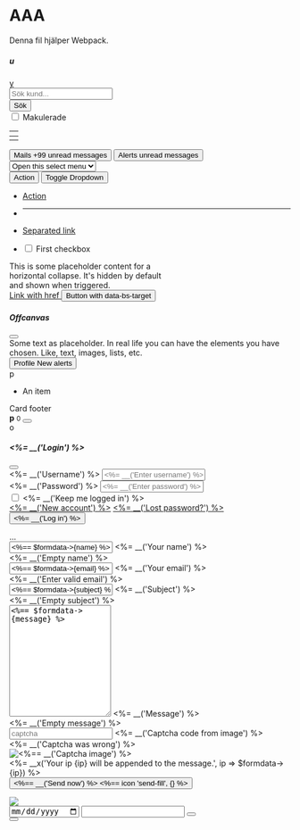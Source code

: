 # AAA

Denna fil hjälper Webpack.
<script>
const myModal = new bootstrap.Modal('#universalmodal');
myModal.show();
</script>
<div class="row row-cols-1 row-cols-md-3 g-4 g-0 gap-0 row-gap-3">
  <div class="col-md-5 alert alert-light">
    <div class="card h-100 alert-danger">
      <h5 class="card-header orange border-0">u</h5>
      <div class="card-body m-0 p-2 input-group gx-0 gy-2 gap-2 mb-1 gx-2">
        <a class="d-md-inline badge rounded-pill text-bg-primary" href="/fortnox/work">y</a>
        <form name="searchcustomer" method="post" action="customer/">
          <input type="hidden" name="what" value="customer" />
          <div class="form-group row">
            <div class="custom-control custom-control-inline col-xl-5 text-primary">
              <input class="form-control" type="text" name="searchterm" value="" placeholder="Sök kund..." />
            </div>
            <div class="custom-control custom-control-inline col-2 col-lg-2">
              <input class="form-control btn btn-primary btn-sm rounded-lg" type="submit" value="Sök" />
            </div>
            <div class="form-check form-check-inline mx-2 pt-2 col-xl-2">
              <input class="form-check-input" type="checkbox" id="makulerade" name="makulerade" value="1" />
              <label class="form-check-label" for="makulerade">Makulerade</label>
            </div>
          </div>
        </form>
      </div>
    </div>
  </div>
</div>
<table id="invoices" class="table table-sm table-striped translate-middle-y">
  <thead class="end-0 bottom-0">
    <tr><th></th></tr>
  </thead>
  <tbody>
    <tr><td></td></tr>
  </tbody>
</table>

<button type="button" class="btn btn-primary position-relative">
Mails <span class="position-absolute top-0 start-100 translate-middle badge rounded-pill bg-secondary">+99 <span class="visually-hidden">unread messages</span></span>
</button>

<button type="button" class="btn btn-primary position-relative">
Alerts <span class="position-absolute top-0 start-100 translate-middle badge border border-light rounded-circle bg-danger p-2"><span class="visually-hidden">unread messages</span></span>
</button>


<select class="form-select form-select-sm" aria-label="Small select example">
  <option selected>Open this select menu</option>
  <option value="1">One</option>
</select>
<div class="btn-group d-block">
  <button type="button" class="btn btn-outline-primary">Action</button>
  <button type="button" class="btn btn-outline-primary dropdown-toggle dropdown-toggle-split" data-bs-toggle="dropdown" aria-expanded="false">
    <span class="visually-hidden">Toggle Dropdown</span>
  </button>
  <ul class="dropdown-menu p-2 px-2">
    <li><a class="dropdown-item" href="#">Action</a></li>
    <li><hr class="dropdown-divider mx-0"></li>
    <li><a class="dropdown-item" href="#">Separated link</a></li>
  </ul>
</div>
<ul class="list-group">
  <li class="list-group-item d-flex">
    <input class="form-check-input me-1" type="checkbox" value="" id="firstCheckboxStretched">
    <label class="form-check-label stretched-link w-auto flex-grow-1" for="firstCheckboxStretched">First checkbox</label>
  </li>
</ul>
<div class="collapse collapse-horizontal" id="collapseWidthExample">
    <div class="card card-body text-bg-danger" style="width: 300px;">
      This is some placeholder content for a horizontal collapse. It's hidden by default and shown when triggered.
    </div>
</div>
<a class="btn btn-primary" data-bs-toggle="offcanvas" href="#offcanvasExample" role="button" aria-controls="offcanvasExample">
  Link with href
</a>
<button class="btn btn-primary" type="button" data-bs-toggle="offcanvas" data-bs-target="#offcanvasExample" aria-controls="offcanvasExample">
  Button with data-bs-target
</button>

<div class="offcanvas offcanvas-start" tabindex="-1" id="offcanvasExample" aria-labelledby="offcanvasExampleLabel">
  <div class="offcanvas-header clearfix col-md-2">
    <h5 class="offcanvas-title bg-primary" id="offcanvasExampleLabel">Offcanvas</h5>
    <button type="button" class="btn-close" data-bs-dismiss="offcanvas" aria-label="Close"></button>
  </div>
  <div class="offcanvas-body">
    <div>
      Some text as placeholder. In real life you can have the elements you have chosen. Like, text, images, lists, etc.
    </div>
  </div>
</div>
<button type="button" class="btn btn-primary position-relative text-end">
  Profile
  <span class="position-absolute top-0 start-100 translate-middle p-2 bg-danger border border-light
badge rounded-pill rounded-circle">
    <span class="visually-hidden">New alerts</span>
  </span>
</button>

<div class="card" style="width: 18rem;">
  <div class="card-header top-50 me-2">p</div>
  <ul class="list-group list-group-flush">
    <li class="list-group-item fw-bold">An item</li>
  </ul>
  <div class="card-footer bg-warning text-dark">
    Card footer
  </div>
</div>

<div class="toast bg-light show" role="alert" data-bs-animation="true" data-bs-delay="3000" aria-live="assertive" aria-atomic="true">
  <div class="toast-header col">
    <strong class="me-auto toast-title bg-danger">p</strong>
    <small class="text-body-secondary toast-time mx-1">0</small>
    <button type="button" class="btn-close" data-bs-dismiss="toast" aria-label="<%== __('Close') %>"></button>
  </div>
  <div class="toast-body bg-success text-white" onclick="sprintf('Hi %.2f', 3.141); alert(shortbytes(12234556));">o
  </div>
</div>
<script>
  var data = [
    { name: { first: 'Josh', last: 'Jones' }, age: 30 },
    { name: { first: 'Carlos', last: 'Jacques' }, age: 19 },
    { name: { first: 'Carlos', last: 'Dante' }, age: 23 }
  ];
  data.sortBy('age');
</script>
<form action="/login" id="loginform" method="post" data-method="post" class="modal-content">
  <input type="hidden" name="test" value="get_login_like" />
  <div class="modal-header">
    <h5 class="modal-title mr-auto" id="modaltitle"><%= __('Login') %></h5>
    <button type="button" class="btn-close" data-bs-dismiss="modal" aria-label="<%= __('Close') %>"></button>
  </div>
  <div class="modal-body">
    <div class="form-group col-md-6">
      <div class="alert alert-light" role="alert" id="loginalert"></div>
      <label for="username"><%= __('Username') %></label>
      <input type="text" class="form-control" name="username" id="username" placeholder="<%= __('Enter username') %>" autocomplete="username" />
    </div>
    <div class="form-group col-md-6">
      <label for="password"><%= __('Password') %></label>
      <input type="password" class="form-control" name="password" id="password" placeholder="<%= __('Enter password') %>" autocomplete="current-password" />
    </div>
    <div class="form-check my-3 col-md-12">
      <input type="checkbox" class="form-check-input" name="rememberme" id="rememberme" />
      <label class="form-check-label" for="rememberme"><%= __('Keep me logged in') %></label>
    </div>
  </div>
  <div class="modal-footer">
    <div class="row">
      <div class="col-sm-9">
        <a href="/user/register.html" class="btn btn-primary"><%= __('New account') %></a>
        <a href="/login/lostpassword.html" class="btn btn-primary"><%= __('Lost password?') %></a>
      </div>
      <div class="col-sm-3">
        <button type="submit" id="submitlogin" class="btn btn-primary"><%= __('Log in') %></button>
      </div>
    </div>
  </div>
</form>
<div class="d-flex justify-content-between">...</div>
<div class="row">
  <div class="col-md-8" id="compose">
    <form class="row g-3 needs-validation" id="contactform" method="post">
      <div class="form-floating mb-3 col-md-6">
        <input type="text" class="form-control<%= $valid->{name} %>" id="name" name="name" value="<%== $formdata->{name} %>" placeholder="<%= __('Your name') %>" aria-describedby="name invalidname">
        <label for="name" class="form-label"><%= __('Your name') %></label>
        <div id="invalidname" class="invalid-feedback"><%= __('Empty name') %></div>
      </div>
      <div class="form-floating mb-3 col-md-6">
        <input type="email" class="form-control<%= $valid->{email} %>" id="email" name="email" value="<%== $formdata->{email} %>" placeholder="me@example.com" aria-describedby="email invalidemail">
        <label for="email" class="form-label"><%= __('Your email') %></label>
        <div id="invalidemail" class="invalid-feedback"><%= __('Enter valid email') %></div>
      </div>
      <div class="form-floating mb-3 col-md-12">
        <input type="text" class="form-control<%= $valid->{subject} %>" id="subject" name="subject" value="<%== $formdata->{subject} %>" placeholder="<%= __('Subject') %>" aria-describedby="invalidsubject">
        <label for="subject" class="form-label"><%= __('Subject') %></label>
        <div id="invalidsubject" class="invalid-feedback"><%= __('Empty subject') %></div>
      </div>
      <div class="form-floating mb-3 col-md-12 sgrow-wrap">
        <textarea class="form-control<%= $valid->{message} %>" placeholder="<%= __('Message') %>" id="message" name="message" style="height: 200px" aria-describedby="invalidmessage"><%== $formdata->{message} %></textarea>
        <label for="message"><%= __('Message') %></label>
        <div id="invalidmessage" class="invalid-feedback"><%= __('Empty message') %></div>
      </div>
      <div class="form-floating mb-3 col-md-6">
        <input type="text" class="form-control<%= $valid->{captcha} %>" id="captcha" name="captcha" placeholder="captcha" aria-describedby="invalidcaptcha" />
        <label for="captcha" class="form-label"><%= __('Captcha code from image') %></label>
        <div id="invalidcaptcha" class="invalid-feedback"><%= __('Captcha was wrong') %></div>
      </div>
      <div class="form-floating mb-3 col-md-6">
        <img src="/captcha.png" class="img-fluid" alt="<%== __('Captcha image') %>" height="<%= config->{captcha}->{height} %>" width="<%= config->{captcha}->{width} %>" />
      </div>
      <div class="col-12" id="ip"><%= __x('Your ip {ip} will be appended to the message.', ip => $formdata->{ip}) %></div>
      <button type="submit" class="btn btn-primary">
        <span class="mx-2"><%== __('Send now') %></span>
        <%== icon 'send-fill', {} %>
      </button>
    </form>
  </div>
  <div class="col-md-4">
    <img src="/media/images/pexels-markus-winkler-4144772.jpg" class="img-fluid" />
  </div>
</div>
<form class="row row-cols-lg-auto g-3 align-items-center" id="dataform">
  <div class="col-12">
    <div class="input-group">
      <input type="date" class="form-control">
      <input type="text" class="form-control">
      <button type="submit" class="btn btn-primary mb-3"></button>
    </div>
  </div>
  <div class="col-12 col-me col-auto">
    <div class="input-group">
      <button type="submit" class="btn btn-primary mb-3"></button>
    </div>
  </div>
</form>